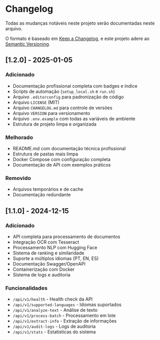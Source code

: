# Changelog

Todas as mudanças notáveis neste projeto serão documentadas neste arquivo.

O formato é baseado em [Keep a Changelog](https://keepachangelog.com/pt-BR/1.0.0/),
e este projeto adere ao [Semantic Versioning](https://semver.org/lang/pt-BR/).

## [1.2.0] - 2025-01-05

### Adicionado
- Documentação profissional completa com badges e índice
- Scripts de automação (`setup_local.sh` e `run.sh`)
- Arquivo `.editorconfig` para padronização de código
- Arquivo `LICENSE` (MIT)
- Arquivo `CHANGELOG.md` para controle de versões
- Arquivo `VERSION` para versionamento
- Arquivo `.env.example` com todas as variáveis de ambiente
- Estrutura de projeto limpa e organizada

### Melhorado
- README.md com documentação técnica profissional
- Estrutura de pastas mais limpa
- Docker Compose com configuração completa
- Documentação de API com exemplos práticos

### Removido
- Arquivos temporários e de cache
- Documentação redundante

## [1.1.0] - 2024-12-15

### Adicionado
- API completa para processamento de documentos
- Integração OCR com Tesseract
- Processamento NLP com Hugging Face
- Sistema de ranking e similaridade
- Suporte a múltiplos idiomas (PT, EN, ES)
- Documentação Swagger/OpenAPI
- Containerização com Docker
- Sistema de logs e auditoria

### Funcionalidades
- `/api/v1/health` - Health check da API
- `/api/v1/supported-languages` - Idiomas suportados
- `/api/v1/analyze-text` - Análise de texto
- `/api/v1/process-batch` - Processamento em lote
- `/api/v1/extract-info` - Extração de informações
- `/api/v1/audit-logs` - Logs de auditoria
- `/api/v1/stats` - Estatísticas do sistema